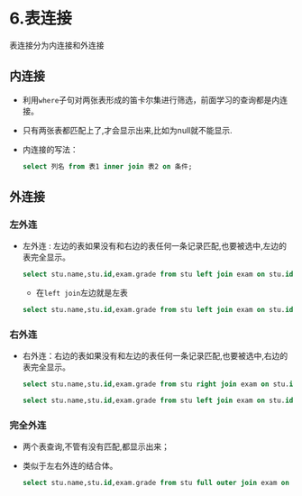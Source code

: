 # 6.表连接

表连接分为内连接和外连接

## 内连接

- 利用`where`​子句对两张表形成的笛卡尔集进行筛选，前面学习的查询都是内连接。
- 只有两张表都匹配上了,才会显示出来,比如为null就不能显示.
- 内连接的写法：

  ```sql
  select 列名 from 表1 inner join 表2 on 条件;
  ```

## 外连接

### 左外连

- 左外连 : 左边的表如果没有和右边的表任何一条记录匹配,也要被选中,左边的表完全显示。

  ```sql
  select stu.name,stu.id,exam.grade from stu left join exam on stu.id=exam.id;  //左外连可以显示成绩为空的学生.(写法一)
  ```

  - 在`left join`​左边就是左表

  ```sql
  select stu.name,stu.id,exam.grade from stu left join exam on stu.id=exam.id(+); //写法二 +在右左外连
  ```

### 右外连

- 右外连：右边的表如果没有和左边的表任何一条记录匹配,也要被选中,右边的表完全显示。

  ```sql
  select stu.name,stu.id,exam.grade from stu right join exam on stu.id=exam.id; //写法一
  ```

  ```sql
  select stu.name,stu.id,exam.grade from stu left join exam on stu.id(+)=exam.id; //写法二 +在左右外连
  ```

### 完全外连

- 两个表查询,不管有没有匹配,都显示出来；
- 类似于左右外连的结合体。

  ```sql
  select stu.name,stu.id,exam.grade from stu full outer join exam on stu.id=exam.id; 
  ```
